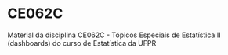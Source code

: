 # CE062C
Material da disciplina CE062C - Tópicos Especiais de Estatística II (dashboards) do curso de Estatística da UFPR
